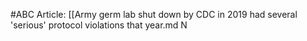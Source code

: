 #ABC
Article: [[Army germ lab shut down by CDC in 2019 had several 'serious' protocol violations that year.md N
